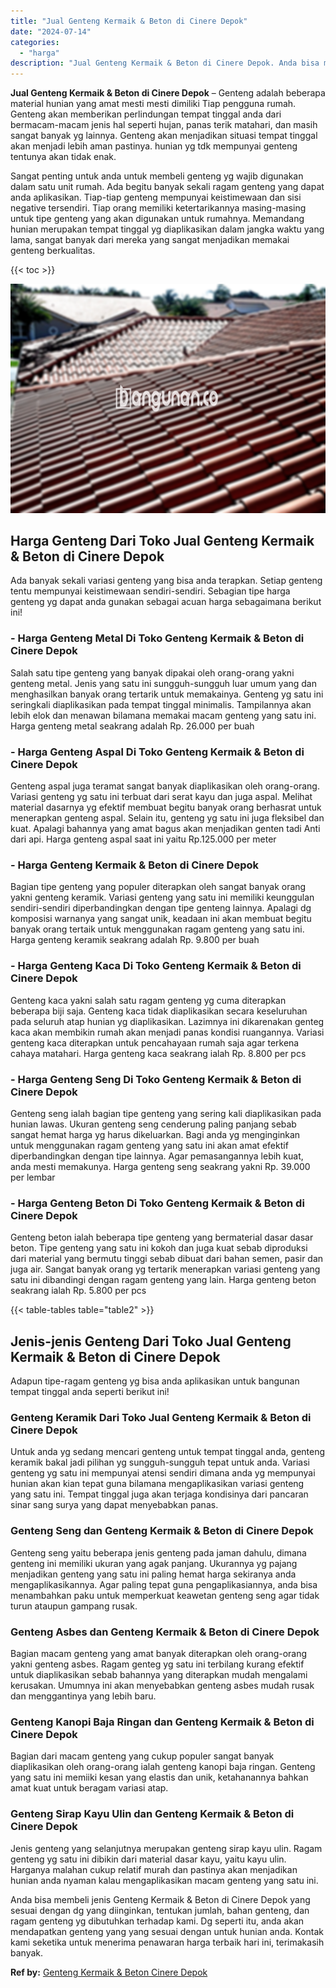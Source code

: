 ```yaml
---
title: "Jual Genteng Kermaik & Beton di Cinere Depok"
date: "2024-07-14"
categories: 
  - "harga"
description: "Jual Genteng Kermaik & Beton di Cinere Depok. Anda bisa membeli jenis Genteng Kermaik & Beton di Cinere Depok yang sesuai dengan dg yang diinginkan, tentukan..."
---
```


**Jual Genteng Kermaik & Beton di Cinere Depok** – Genteng adalah beberapa material hunian yang amat mesti mesti dimiliki Tiap pengguna rumah. Genteng akan memberikan perlindungan tempat tinggal anda dari bermacam-macam jenis hal seperti hujan, panas terik matahari, dan masih sangat banyak yg lainnya. Genteng akan menjadikan situasi tempat tinggal akan menjadi lebih aman pastinya. hunian yg tdk mempunyai genteng tentunya akan tidak enak.

Sangat penting untuk anda untuk membeli genteng yg wajib digunakan dalam satu unit rumah. Ada begitu banyak sekali ragam genteng yang dapat anda aplikasikan. Tiap-tiap genteng mempunyai keistimewaan dan sisi negative tersendiri. Tiap orang memiliki ketertarikannya masing-masing untuk tipe genteng yang akan digunakan untuk rumahnya. Memandang hunian merupakan tempat tinggal yg diaplikasikan dalam jangka waktu yang lama, sangat banyak dari mereka yang sangat menjadikan memakai genteng berkualitas.

{{< toc >}}

![Jual Genteng Kermaik & Beton di Cinere Depok](/images/genteng-minimalis-murah09.png)

## Harga Genteng Dari Toko Jual Genteng Kermaik & Beton di Cinere Depok

Ada banyak sekali variasi genteng yang bisa anda terapkan. Setiap genteng tentu mempunyai keistimewaan sendiri-sendiri. Sebagian tipe harga genteng yg dapat anda gunakan sebagai acuan harga sebagaimana berikut ini!

### \- Harga Genteng Metal Di Toko Genteng Kermaik & Beton di Cinere Depok

Salah satu tipe genteng yang banyak dipakai oleh orang-orang yakni genteng metal. Jenis yang satu ini sungguh-sungguh luar umum yang dan menghasilkan banyak orang tertarik untuk memakainya. Genteng yg satu ini seringkali diaplikasikan pada tempat tinggal minimalis. Tampilannya akan lebih elok dan menawan bilamana memakai macam genteng yang satu ini. Harga genteng metal seakrang adalah Rp. 26.000 per buah

### \- Harga Genteng Aspal Di Toko Genteng Kermaik & Beton di Cinere Depok

Genteng aspal juga teramat sangat banyak diaplikasikan oleh orang-orang. Variasi genteng yg satu ini terbuat dari serat kayu dan juga aspal. Melihat material dasarnya yg efektif membuat begitu banyak orang berhasrat untuk menerapkan genteng aspal. Selain itu, genteng yg satu ini juga fleksibel dan kuat. Apalagi bahannya yang amat bagus akan menjadikan genten tadi Anti dari api. Harga genteng aspal saat ini yaitu Rp.125.000 per meter

### \- Harga Genteng Kermaik & Beton di Cinere Depok

Bagian tipe genteng yang populer diterapkan oleh sangat banyak orang yakni genteng keramik. Variasi genteng yang satu ini memiliki keunggulan sendiri-sendiri diperbandingkan dengan tipe genteng lainnya. Apalagi dg komposisi warnanya yang sangat unik, keadaan ini akan membuat begitu banyak orang tertaik untuk menggunakan ragam genteng yang satu ini. Harga genteng keramik seakrang adalah Rp. 9.800 per buah

### \- Harga Genteng Kaca Di Toko Genteng Kermaik & Beton di Cinere Depok

Genteng kaca yakni salah satu ragam genteng yg cuma diterapkan beberapa biji saja. Genteng kaca tidak diaplikasikan secara keseluruhan pada seluruh atap hunian yg diaplikasikan. Lazimnya ini dikarenakan genteg kaca akan membikin rumah akan menjadi panas kondisi ruangannya. Variasi genteng kaca diterapkan untuk pencahayaan rumah saja agar terkena cahaya matahari. Harga genteng kaca seakrang ialah Rp. 8.800 per pcs

### \- Harga Genteng Seng Di Toko Genteng Kermaik & Beton di Cinere Depok

Genteng seng ialah bagian tipe genteng yang sering kali diaplikasikan pada hunian lawas. Ukuran genteng seng cenderung paling panjang sebab sangat hemat harga yg harus dikeluarkan. Bagi anda yg menginginkan untuk menggunakan ragam genteng yang satu ini akan amat efektif diperbandingkan dengan tipe lainnya. Agar pemasangannya lebih kuat, anda mesti memakunya. Harga genteng seng seakrang yakni Rp. 39.000 per lembar

### \- Harga Genteng Beton Di Toko Genteng Kermaik & Beton di Cinere Depok

Genteng beton ialah beberapa tipe genteng yang bermaterial dasar dasar beton. Tipe genteng yang satu ini kokoh dan juga kuat sebab diproduksi dari material yang bermutu tinggi sebab dibuat dari bahan semen, pasir dan juga air. Sangat banyak orang yg tertarik menerapkan variasi genteng yang satu ini dibandingi dengan ragam genteng yang lain. Harga genteng beton seakrang ialah Rp. 5.800 per pcs

{{< table-tables table="table2" >}}

## Jenis-jenis Genteng Dari Toko Jual Genteng Kermaik & Beton di Cinere Depok

Adapun tipe-ragam genteng yg bisa anda aplikasikan untuk bangunan tempat tinggal anda seperti berikut ini!

### Genteng Keramik Dari Toko Jual Genteng Kermaik & Beton di Cinere Depok

Untuk anda yg sedang mencari genteng untuk tempat tinggal anda, genteng keramik bakal jadi pilihan yg sungguh-sungguh tepat untuk anda. Variasi genteng yg satu ini mempunyai atensi sendiri dimana anda yg mempunyai hunian akan kian tepat guna bilamana mengaplikasikan variasi genteng yang satu ini. Tempat tinggal juga akan terjaga kondisinya dari pancaran sinar sang surya yang dapat menyebabkan panas.

### Genteng Seng dan Genteng Kermaik & Beton di Cinere Depok

Genteng seng yaitu beberapa jenis genteng pada jaman dahulu, dimana genteng ini memiliki ukuran yang agak panjang. Ukurannya yg pajang menjadikan genteng yang satu ini paling hemat harga sekiranya anda mengaplikasikannya. Agar paling tepat guna pengaplikasiannya, anda bisa menambahkan paku untuk memperkuat keawetan genteng seng agar tidak turun ataupun gampang rusak.

### Genteng Asbes dan Genteng Kermaik & Beton di Cinere Depok

Bagian macam genteng yang amat banyak diterapkan oleh orang-orang yakni genteng asbes. Ragam genteg yg satu ini terbilang kurang efektif untuk diaplikasikan sebab bahannya yang diterapkan mudah mengalami kerusakan. Umumnya ini akan menyebabkan genteng asbes mudah rusak dan menggantinya yang lebih baru.

### Genteng Kanopi Baja Ringan dan Genteng Kermaik & Beton di Cinere Depok

Bagian dari macam genteng yang cukup populer sangat banyak diaplikasikan oleh orang-orang ialah genteng kanopi baja ringan. Genteng yang satu ini memiiki kesan yang elastis dan unik, ketahanannya bahkan amat kuat untuk beragam variasi atap.

### Genteng Sirap Kayu Ulin dan Genteng Kermaik & Beton di Cinere Depok

Jenis genteng yang selanjutnya merupakan genteng sirap kayu ulin. Ragam genteng yg satu ini dibikin dari material dasar kayu, yaitu kayu ulin. Harganya malahan cukup relatif murah dan pastinya akan menjadikan hunian anda nyaman kalau mengaplikasikan macam genteng yang satu ini.

Anda bisa membeli jenis Genteng Kermaik & Beton di Cinere Depok yang sesuai dengan dg yang diinginkan, tentukan jumlah, bahan genteng, dan ragam genteng yg dibutuhkan terhadap kami. Dg seperti itu, anda akan mendapatkan genteng yang yang sesuai dengan untuk hunian anda. Kontak kami seketika untuk menerima penawaran harga terbaik hari ini, terimakasih banyak.

**Ref by:**  [Genteng Kermaik & Beton  Cinere Depok](https://id.wikipedia.org/wiki/Genteng)
